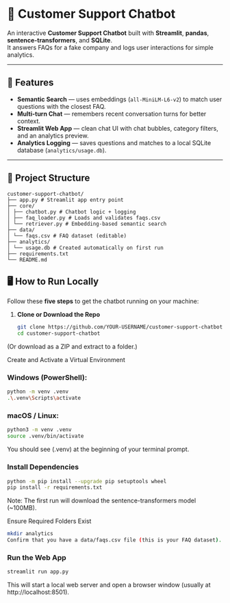 # 💬 Customer Support Chatbot

An interactive **Customer Support Chatbot** built with **Streamlit**, **pandas**, **sentence-transformers**, and **SQLite**.  
It answers FAQs for a fake company and logs user interactions for simple analytics.

---

## 🚀 Features

- **Semantic Search** — uses embeddings (`all-MiniLM-L6-v2`) to match user questions with the closest FAQ.
- **Multi-turn Chat** — remembers recent conversation turns for better context.
- **Streamlit Web App** — clean chat UI with chat bubbles, category filters, and an analytics preview.
- **Analytics Logging** — saves questions and matches to a local SQLite database (`analytics/usage.db`).

---

## 📂 Project Structure
```plaintext
customer-support-chatbot/
├── app.py # Streamlit app entry point
├── core/
│ ├── chatbot.py # Chatbot logic + logging
│ ├── faq_loader.py # Loads and validates faqs.csv
│ └── retriever.py # Embedding-based semantic search
├── data/
│ └── faqs.csv # FAQ dataset (editable)
├── analytics/
│ └── usage.db # Created automatically on first run
├── requirements.txt
└── README.md
```
## 🖥️ How to Run Locally

Follow these **five steps** to get the chatbot running on your machine:

1. **Clone or Download the Repo**
   ```bash
   git clone https://github.com/YOUR-USERNAME/customer-support-chatbot.git
   cd customer-support-chatbot
(Or download as a ZIP and extract to a folder.)

Create and Activate a Virtual Environment

### Windows (PowerShell):
```bash
python -m venv .venv
.\.venv\Scripts\activate
```

### macOS / Linux:
```bash
python3 -m venv .venv
source .venv/bin/activate
```
You should see (.venv) at the beginning of your terminal prompt.

### Install Dependencies

```bash
python -m pip install --upgrade pip setuptools wheel
pip install -r requirements.txt
```
Note: The first run will download the sentence-transformers model (~100MB).

Ensure Required Folders Exist

```bash
mkdir analytics
Confirm that you have a data/faqs.csv file (this is your FAQ dataset).
```
### Run the Web App

```bash
streamlit run app.py
```
This will start a local web server and open a browser window (usually at http://localhost:8501).

